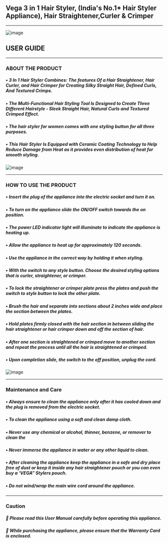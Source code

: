   ## Vega 3 in 1 Hair Styler, (India's No.1* Hair Styler Appliance), Hair Straightener,Curler & Crimper
  ____________________________________________________________________________________________________________
  
![image](https://github.com/HARSHITA1597/USER-MANUAL/assets/133485355/a76b61f9-1642-4361-89ae-23699015a06e)
 ## **USER GUIDE**
 ______________________________________________________________________________________________________________
 ### **ABOUT THE PRODUCT**
 ##### •	3 In 1 Hair Styler Combines: The features Of a Hair Straightener, Hair Curler, and Hair Crimper for Creating Silky Straight Hair, Defined Curls, And Textured Crimps. 
##### •	The Multi-Functional Hair Styling Tool Is Designed to Create Three Different Hairstyle - Sleek Straight Hair, Natural Curls and Textured Crimped Effect.
##### •	The hair styler for women comes with one styling button for all three purposes.
##### •	This Hair Styler Is Equipped with Ceramic Coating Technology to Help Reduce Damage from Heat as it provides even distribution of heat for smooth styling.

![image](https://github.com/HARSHITA1597/USER-MANUAL/assets/133485355/de0879bf-1f62-4016-a40d-f472df8ac96e)
______________________________________________________________________________________________________________
### **HOW TO USE THE PRODUCT**
##### •	Insert the plug of the appliance into the electric socket and turn it on.
##### •	To turn on the appliance slide the ON/OFF switch towards the on position.
##### •	The power LED indicator light will illuminate to indicate the appliance is heating up.
##### •	Allow the appliance to heat up for approximately 120 seconds.
##### •	Use the appliance in the correct way by holding it when styling.
##### •	With the switch to any style button. Choose the desired styling options that is curler, straightener, or crimper.
##### •	To lock the straightener or crimper plate press the plates and push the switch to style button to lock the other plate.
##### •	Brush the hair and separate into sections about 2 inches wide and place the section between the plates.
##### •	Hold plates firmly closed with the hair section in between sliding the hair straightener or hair crimper down and off the section of hair.
##### •	After one section is straightened or crimped move to another section and repeat the process until all the hair is straightened or crimped.
##### •	Upon completion slide, the switch to the off position, unplug the cord.
![image](https://github.com/HARSHITA1597/USER-MANUAL/assets/133485355/3be4bd90-19ec-4c1d-a45e-55c7310d8a49)
____________________________________________________________________________________________________________________
### **Maintenance and Care**
##### •	Always ensure to clean the appliance only after it has cooled down and the plug is removed from the electric socket.
##### •	To clean the appliance using a soft and clean damp cloth.
##### •	Never use any chemical or alcohol, thinner, benzene, or remover to clean the
##### •	Never immerse the appliance in water or any other liquid to clean.
##### •	After cleaning the appliance keep the appliance in a safe and dry place free of dust or keep it inside any hair straightener pouch or you can even buy a ‘VEGA” Stylers pouch.
##### •	Do not wind/wrap the main wire cord around the appliance.
_________________________________________________________________________________________________________________________
### **Caution**
##### 	Please read this User Manual carefully before operating this appliance.
##### 	While purchasing the appliance, please ensure that the Warranty Card is enclosed.








